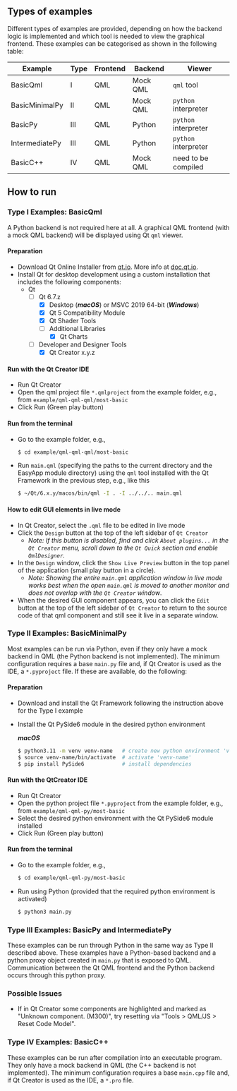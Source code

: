 ## Types of examples

Different types of examples are provided, depending on how the backend logic is implemented and which tool is needed to view the graphical frontend. These examples can be categorised as shown in the following table:

| Example        | Type | Frontend | Backend  | Viewer               |
| -------------- | ---- | -------- | -------- | -------------------- |
| BasicQml       | I    | QML      | Mock QML | `qml` tool           |
| BasicMinimalPy | II   | QML      | Mock QML | `python` interpreter |
| BasicPy        | III  | QML      | Python   | `python` interpreter |
| IntermediatePy | III  | QML      | Python   | `python` interpreter |
| BasicC++       | IV   | QML      | Mock QML | need to be compiled  |


## How to run

### Type I Examples: BasicQml

A Python backend is not required here at all. A graphical QML frontend (with a mock QML backend) will be displayed using Qt `qml` viewer.

#### Preparation

* Download Qt Online Installer from [qt.io](https://www.qt.io/download-qt-installer-oss). More info at [doc.qt.io](https://doc.qt.io/qt-6/qt-online-installation.html).
* Install Qt for desktop development using a custom installation that includes the following components:
    * Qt 
	   * [ ] Qt 6.7.z
	       * [x] Desktop (***macOS***) or MSVC 2019 64-bit (***Windows***)
	       * [x] Qt 5 Compatibility Module
	       * [x] Qt Shader Tools
   	       * [ ] Additional Libraries
   	           * [x] Qt Charts  
	   * [ ] Developer and Designer Tools
	       * [x] Qt Creator x.y.z

#### Run with the Qt Creator IDE
* Run Qt Creator
* Open the qml project file `*.qmlproject` from the example folder, e.g., from `example/qml-qml-qml/most-basic`
* Click Run (Green play button)

#### Run from the terminal
* Go to the example folder, e.g.,

  ```sh
  $ cd example/qml-qml-qml/most-basic
  ```

* Run `main.qml` (specifying the paths to the current directory and the EasyApp module directory) using the `qml` tool installed with the Qt Framework in the previous step, e.g., like this

  ```sh
  $ ~/Qt/6.x.y/macos/bin/qml -I . -I ../../.. main.qml
  ```

#### How to edit GUI elements in live mode

* In Qt Creator, select the `.qml` file to be edited in live mode
* Click the `Design` button at the top of the left sidebar of `Qt Creator`
    * _Note: If this button is disabled, find and click `About plugins...` in the `Qt Creator` menu, scroll down to the `Qt Quick` section and enable `QmlDesigner`._
* In the `Design` window, click the `Show Live Preview` button in the top panel of the application (small play button in a circle). 
    * _Note: Showing the entire `main.qml` application window in live mode works best when the open `main.qml` is moved to another monitor and does not overlap with the `Qt Creator` window_.
* When the desired GUI component appears, you can click the `Edit` button at the top of the left sidebar of `Qt Creator` to return to the source code of that qml component and still see it live in a separate window.

### Type II Examples: BasicMinimalPy

Most examples can be run via Python, even if they only have a mock backend in QML (the Python backend is not implemented). The minimum configuration requires a base `main.py` file and, if Qt Creator is used as the IDE, a `*.pyproject` file. If these are available, do the following:

#### Preparation

* Download and install the Qt Framework following the instruction above for the Type I example
* Install the Qt PySide6 module in the desired python environment

  ***macOS***
  
  ```sh
  $ python3.11 -m venv venv-name   # create new python environment 'venv-name'
  $ source venv-name/bin/activate  # activate 'venv-name'
  $ pip install PySide6            # install dependencies
  ```

#### Run with the QtCreator IDE
* Run Qt Creator
* Open the python project file `*.pyproject` from the example folder, e.g., from `example/qml-qml-py/most-basic`
* Select the desired python environment with the Qt PySide6 module installed
* Click Run (Green play button)

#### Run from the terminal
* Go to the example folder, e.g.,

  ```sh
  $ cd example/qml-qml-py/most-basic
  ```
* Run using Python (provided that the required python environment is activated)

  ```sh
  $ python3 main.py
  ```

### Type III Examples: BasicPy and IntermediatePy

These examples can be run through Python in the same way as Type II described above. These examples have a Python-based backend and a python proxy object created in `main.py` that is exposed to QML. Communication between the Qt QML frontend and the Python backend occurs through this python proxy.

### Possible Issues

* If in Qt Creator some components are highlighted and marked as "Unknown component. (M300)", try resetting via "Tools > QML/JS > Reset Code Model".

### Type IV Examples: BasicC++

These examples can be run after compilation into an executable program. They only have a mock backend in QML (the C++ backend is not implemented). The minimum configuration requires a base `main.cpp` file and, if Qt Creator is used as the IDE, a `*.pro` file. 
